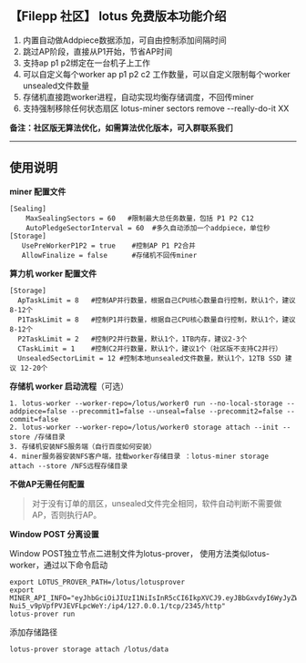 ## 【Filepp 社区】 lotus 免费版本功能介绍

 1. 内置自动做Addpiece数据添加，可自由控制添加间隔时间
 2. 跳过AP阶段，直接从P1开始，节省AP时间
 3. 支持ap p1 p2绑定在一台机子上工作
 4. 可以自定义每个worker ap p1 p2 c2 工作数量，可以自定义限制每个worker unsealed文件数量
 5. 存储机直接跑worker进程，自动实现均衡存储调度，不回传miner
 6. 支持强制移除任何状态扇区 lotus-miner sectors remove --really-do-it  XX

**备注：社区版无算法优化，如需算法优化版本，可入群联系我们**
 
---

## 使用说明
**miner 配置文件**

```
[Sealing]
    MaxSealingSectors = 60   #限制最大总任务数量，包括 P1 P2 C12
    AutoPledgeSectorInterval = 60  #多久自动添加一个addpiece，单位秒
[Storage]
   UsePreWorkerP1P2 = true    #控制AP P1 P2合并
   AllowFinalize = false      #存储机不回传miner
```


**算力机 worker 配置文件**

```
[Storage]
  ApTaskLimit = 8   #控制AP并行数量，根据自己CPU核心数量自行控制，默认1个，建议8-12个
  P1TaskLimit = 8   #控制P1并行数量，根据自己CPU核心数量自行控制，默认1个，建议8-12个
  P2TaskLimit = 2   #控制P2并行数量，默认1个，1TB内存，建议2-3个
  CTaskLimit = 1    #控制C2并行数量，默认1个，建议1个（社区版不支持C2并行）
  UnsealedSectorLimit = 12 #控制本地unsealed文件数量，默认1个，12TB SSD 建议 12-20个
```  
  
**存储机 worker 启动流程**（可选）

```
1. lotus-worker --worker-repo=/lotus/worker0 run --no-local-storage --addpiece=false --precommit1=false --unseal=false --precommit2=false --commit=false 
2. lotus-worker --worker-repo=/lotus/worker0 storage attach --init --store /存储目录
3. 存储机安装NFS服务端（自行百度如何安装）
4. miner服务器安装NFS客户端，挂载worker存储目录 ：lotus-miner storage attach --store /NFS远程存储目录
```

**不做AP无需任何配置**
> 对于没有订单的扇区，unsealed文件完全相同，软件自动判断不需要做AP，否则执行AP。


**Window POST 分离设置**

Window POST独立节点二进制文件为lotus-prover， 使用方法类似lotus-worker，通过以下命令启动
```
export LOTUS_PROVER_PATH=/lotus/lotusprover
export MINER_API_INFO="eyJhbGciOiJIUzI1NiIsInR5cCI6IkpXVCJ9.eyJBbGxvdyI6WyJyZWFkIiwid3JpdGUiLCJzaWduIiwiYWRtaW4iXX0.9TyrJzhX3FBVYxLUHoz-Nui5_v9pVpfPVJEVFLpcWeY:/ip4/127.0.0.1/tcp/2345/http"
lotus-prover run
```
添加存储路径

```
lotus-prover storage attach /lotus/data

```

